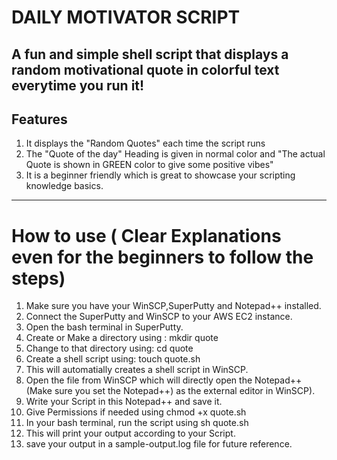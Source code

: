 # DAILY MOTIVATOR SCRIPT
A fun and simple shell script that displays a random motivational quote in colorful text everytime you run it!
-----
## Features
1. It displays the "Random Quotes" each time the script  runs
2. The "Quote of the day" Heading is given in normal color and "The actual Quote is shown in GREEN color to give some positive vibes"
3. It is a beginner friendly which is great to showcase your scripting knowledge basics.
-----
# How to use ( Clear Explanations even for the beginners to follow the steps)
1. Make sure you have your WinSCP,SuperPutty and Notepad++ installed.
2. Connect the SuperPutty and WinSCP to your AWS EC2 instance.
3. Open the bash terminal in SuperPutty.
4. Create or Make a directory using :
      mkdir quote
5. Change to that directory using:
      cd quote
6. Create a shell script using:
      touch quote.sh 
7. This will automatially creates a shell script in WinSCP. 
8. Open the file from WinSCP which will directly open the Notepad++ (Make sure you set the Notepad++) as the external editor in WinSCP).
9. Write your Script in this Notepad++ and save it.
10. Give Permissions if needed using 
      chmod +x quote.sh
10. In your bash terminal, run the script using 
      sh quote.sh
11. This will print your output according to your Script. 
12. save your output in a sample-output.log file for future reference.
